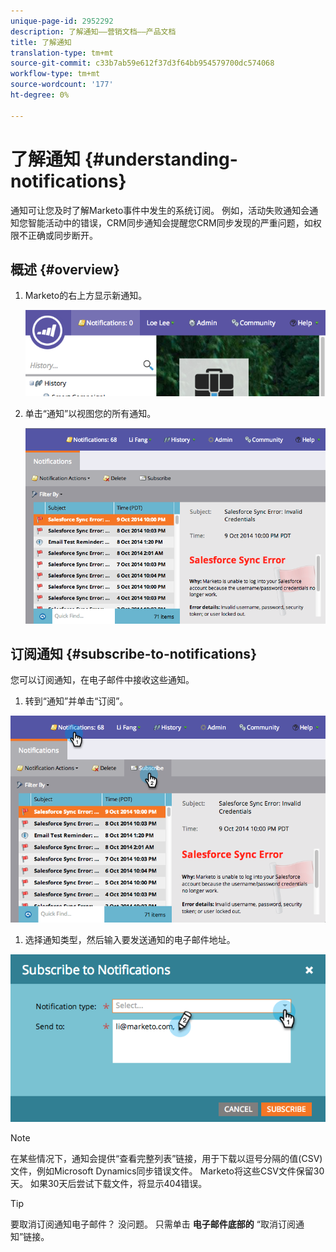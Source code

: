 ```yaml
---
unique-page-id: 2952292
description: 了解通知——营销文档——产品文档
title: 了解通知
translation-type: tm+mt
source-git-commit: c33b7ab59e612f37d3f64bb954579700dc574068
workflow-type: tm+mt
source-wordcount: '177'
ht-degree: 0%

---
```



# 了解通知 {#understanding-notifications}

通知可让您及时了解Marketo事件中发生的系统订阅。 例如，活动失败通知会通知您智能活动中的错误，CRM同步通知会提醒您CRM同步发现的严重问题，如权限不正确或同步断开。

## 概述 {#overview}

1. Marketo的右上方显示新通知。

   ![](assets/image2014-10-10-11-3a32-3a48.png)

1. 单击“通知”以视图您的所有通知。

   ![](assets/image2014-10-10-11-3a55-3a44.png)

## 订阅通知 {#subscribe-to-notifications}

您可以订阅通知，在电子邮件中接收这些通知。

1. 转到“通知”并单击“订阅”。

![](assets/image2014-10-10-12-3a3-3a29.png)

1. 选择通知类型，然后输入要发送通知的电子邮件地址。

![](assets/image2014-10-10-13-3a0-3a37.png)

>[!NOTE]
>
>在某些情况下，通知会提供“查看完整列表”链接，用于下载以逗号分隔的值(CSV)文件，例如Microsoft Dynamics同步错误文件。 Marketo将这些CSV文件保留30天。 如果30天后尝试下载文件，将显示404错误。

>[!TIP]
>
>要取消订阅通知电子邮件？ 没问题。 只需单击 **电子邮件底部的** “取消订阅通知”链接。

